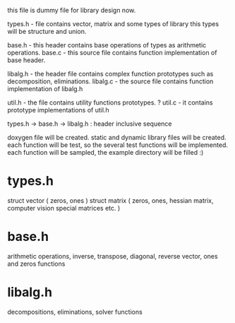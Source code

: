 this file is dummy file for library design now.

types.h - file contains vector, matrix and some types of library
					this types will be structure and union.
					
base.h - this header contains base operations of types as arithmetic operations.
base.c - this source file contains function implementation of base header.

libalg.h - the header file contains complex function prototypes such as decomposition, eliminations.
libalg.c - the source file contains function implementation of libalg.h

util.h - the file contains utility functions prototypes. ?
util.c - it contains prototype implementations of util.h

types.h -> base.h -> libalg.h : header inclusive sequence

doxygen file will be created.
static and dynamic library files will be created.
each function will be test, so the several test functions will be implemented.
each function will be sampled, the example directory will be filled :)

types.h
=======
struct vector ( zeros, ones )
struct matrix ( zeros, ones, hessian matrix, computer vision special matrices etc. )

base.h
======
arithmetic operations, inverse, transpose, diagonal, reverse vector, ones and zeros functions

libalg.h
=========
decompositions, eliminations, solver functions
